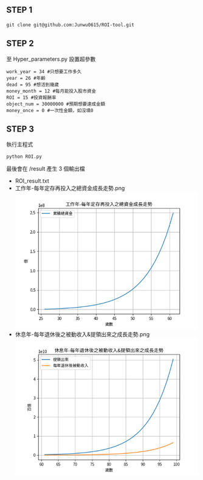 ## STEP 1

```code
git clone git@github.com:Junwu0615/ROI-tool.git
```

## STEP 2 

至 Hyper_parameters.py 設置超參數
```
work_year = 34 #只想要工作多久 
year = 26 #年齡 
dead = 95 #想活到幾歲 
money_month = 12 #每月能投入股市資金 
ROI = 15 #投資報酬率 
object_num = 30000000 #預期想要達成金額 
money_once = 0 #一次性金額，如沒填0
```

## STEP 3

執行主程式
```
python ROI.py
```
最後會在 /result 產生 3 個輸出檔

- ROI_result.txt
- 工作年-每年定存再投入之總資金成長走勢.png
![工作年-每年定存再投入之總資金成長走勢](result/工作年-每年定存再投入之總資金成長走勢.png)
- 休息年-每年退休後之被動收入&提領出來之成長走勢.png
![休息年-每年退休後之被動收入&提領出來之成長走勢](result/休息年-每年退休後之被動收入&提領出來之成長走勢.png)

